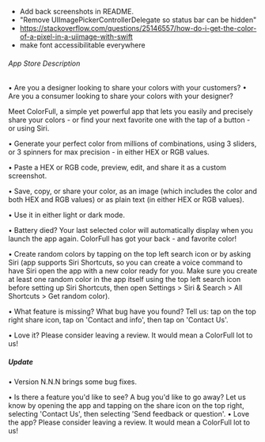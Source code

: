- Add back screenshots in README.
- "Remove UIImagePickerControllerDelegate so status bar can be hidden"
- https://stackoverflow.com/questions/25146557/how-do-i-get-the-color-of-a-pixel-in-a-uiimage-with-swift
- make font accessibilitable everywhere

###### App Store Description
• Are you a designer looking to share your colors with your customers?
• Are you a consumer looking to share your colors with your designer?

Meet ColorFull, a simple yet powerful app that lets you easily and precisely share your colors - or find your next favorite one with the tap of a button - or using Siri.

• Generate your perfect color from millions of combinations, using 3 sliders, or 3 spinners for max precision - in either HEX or RGB values.

• Paste a HEX or RGB code, preview, edit, and share it as a custom screenshot.

• Save, copy, or share your color, as an image (which includes the color and both HEX and RGB values) or as plain text (in either HEX or RGB values).

• Use it in either light or dark mode.

• Battery died? Your last selected color will automatically display when you launch the app again. ColorFull has got your back - and favorite color!

• Create random colors by tapping on the top left search icon or by asking Siri (app supports Siri Shortcuts, so you can create a voice command to have Siri open the app with a new color ready for you. Make sure you create at least one random color in the app itself using the top left search icon before setting up Siri Shortcuts, then open Settings > Siri & Search > All Shortcuts > Get random color).


• What feature is missing? What bug have you found? Tell us: tap on the top right share icon, tap on 'Contact and info', then tap on 'Contact Us'.

• Love it? Please consider leaving a review. It would mean a ColorFull lot to us!

##### Update

• Version N.N.N brings some bug fixes.

• Is there a feature you'd like to see? A bug you'd like to go away? Let us know by opening the app and tapping on the share icon on the top right, selecting 'Contact Us', then selecting 'Send feedback or question'.
• Love the app? Please consider leaving a review. It would mean a ColorFull lot to us!